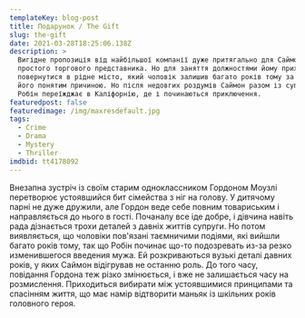```yaml
---
templateKey: blog-post
title: Подарунок / The Gift
slug: the-gift
date: 2021-03-28T18:25:06.138Z
description: >
  Вигідне пропозиція від найбільшої компанії дуже притягально для Саймони -
  простого торгового представника. Но для заняття должностями йому приходить
  повернутися в рідне місто, який чоловік залишив багато років тому за одним
  його понятим причиною. Но після недовгих роздумів Саймон разом із супругом
  Робін переїжджає в Каліфорнію, де і починаються приключення.
featuredpost: false
featuredimage: /img/maxresdefault.jpg
tags:
  - Crime
  - Drama
  - Mystery
  - Thriller
imdbid: tt4178092
---
```

Внезапна зустріч із своїм старим одноклассником Гордоном Моузлі перетворює устоявшийся бит сімейства з ніг на голову. У дитячому парні не дуже дружили, але Гордон веде себе повним товариським і направляється до нього в гості. Почаналу все іде добре, і дівчина навіть рада дізнається трохи деталей з давніх життів супруги.
Но потом виявляється, що чоловіки пов'язані таємничими подіями, які вийшли багато років тому, так що Робін починає що-то подозревать из-за резко изменившегося введения мужа. Ей розкриваються вузькі деталі давних років, у яких Саймон відігрував не останню роль. До того часу, повідання Гордона теж різко змінюється, і вже не залишається часу на розмислення. Приходиться вибирати між устоявшимися принципами та спасінням життя, що має намір відтворити маньяк із шкільних років головного героя.